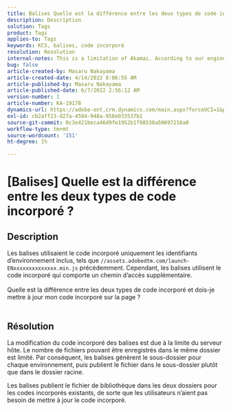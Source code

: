 ```yaml
---
title: Balises Quelle est la différence entre les deux types de code incorporé ?
description: Description
solution: Tags
product: Tags
applies-to: Tags
keywords: KCS, balises, code incorporé
resolution: Resolution
internal-notes: This is a limitation of Akamai. According to our engineer.
bug: false
article-created-by: Masaru Nakayama
article-created-date: 4/14/2022 8:06:55 AM
article-published-by: Masaru Nakayama
article-published-date: 6/7/2022 2:56:12 AM
version-number: 1
article-number: KA-19178
dynamics-url: https://adobe-ent.crm.dynamics.com/main.aspx?forceUCI=1&pagetype=entityrecord&etn=knowledgearticle&id=b163e3b7-c9bb-ec11-983f-0022480b43aa
exl-id: cb2aff23-d27a-4594-948a-956e033537b1
source-git-commit: 0c3e421beca46d9fe1952b1f98538a50697216a0
workflow-type: tm+mt
source-wordcount: '151'
ht-degree: 1%

---
```


# [Balises] Quelle est la différence entre les deux types de code incorporé ?

## Description

Les balises utilisaient le code incorporé uniquement les identifiants d’environnement inclus, tels que `//assets.adobedtm.com/launch-ENxxxxxxxxxxxxxx.min.js` précédemment. Cependant, les balises utilisent le code incorporé qui comporte un chemin d’accès supplémentaire. <br><br>Quelle est la différence entre les deux types de code incorporé et dois-je mettre à jour mon code incorporé sur la page ?
<br> 

## Résolution


La modification du code incorporé des balises est due à la limite du serveur hôte. Le nombre de fichiers pouvant être enregistrés dans le même dossier est limité. Par conséquent, les balises génèrent le sous-dossier pour chaque environnement, puis publient le fichier dans le sous-dossier plutôt que dans le dossier racine.

Les balises publient le fichier de bibliothèque dans les deux dossiers pour les codes incorporés existants, de sorte que les utilisateurs n’aient pas besoin de mettre à jour le code incorporé.
